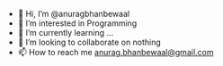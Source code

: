 - 👋 Hi, I’m @anuragbhanbewaal
- 👀 I’m interested in Programming
- 🌱 I’m currently learning ...
- 💞️ I’m looking to collaborate on nothing
- 📫 How to reach me  anurag.bhanbewaal@gmail.com

<!---
anuragbhanbewaal/anuragbhanbewaal is a ✨ special ✨ repository because its `README.md` (this file) appears on your GitHub profile.
You can click the Preview link to take a look at your changes.
--->
